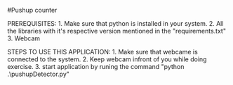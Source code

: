 #Pushup counter

PREREQUISITES: 
    1. Make sure that python is installed in your system.
    2. All the libraries with it's respective version mentioned in the "requirements.txt"
    3. Webcam

STEPS TO USE THIS APPLICATION: 
    1. Make sure that webcame is connected to the system.
    2. Keep webcam infront of you while doing exercise.
    3. start application by runing the command "python .\pushupDetector.py" 
